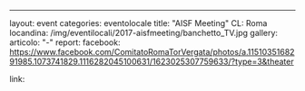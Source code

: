 ---
layout: event
categories: eventolocale
title: "AISF Meeting"
CL: Roma
locandina: /img/eventilocali/2017-aisfmeeting/banchetto_TV.jpg
gallery:
articolo: "-"
report:
facebook: https://www.facebook.com/ComitatoRomaTorVergata/photos/a.1151035168291985.1073741829.1116282045100631/1623025307759633/?type=3&theater

link: 
